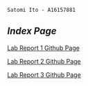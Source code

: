 `Satomi Ito - A16157881`
## *Index Page*

[Lab Report 1 Github Page](https://satomitheito.github.io/cse15l-lab-reports/lab-report-1-week-2.html)


[Lab Report 2 Github Page](https://satomitheito.github.io/cse15l-lab-reports/lab-report-2-week-4.html)

[Lab Report 3 Github Page](https://satomitheito.github.io/cse15l-lab-reports/lab-report-3-week-6.html)

